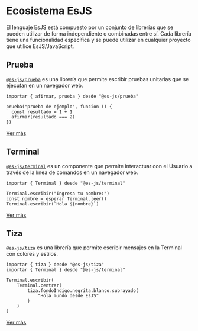 # Ecosistema EsJS

El lenguaje EsJS está compuesto por un conjunto de librerías que se pueden utilizar de forma independiente o combinadas entre sí. Cada librería tiene una funcionalidad específica y se puede utilizar en cualquier proyecto que utilice EsJS/JavaScript.

## Prueba

[`@es-js/prueba`](https://npmjs.com/package/@es-js/prueba) es una librería que permite escribir pruebas unitarias que se ejecutan en un navegador web.

<InlinePlayground only-playground>

```esjs
importar { afirmar, prueba } desde "@es-js/prueba"

prueba("prueba de ejemplo", funcion () {
  const resultado = 1 + 1
  afirmar(resultado === 2)
})
```

</InlinePlayground>


<div class="pt-8 flex justify-center">
<a class="action primary-soft" href="/ecosistema/prueba">Ver más</a>
</div>

## Terminal

[`@es-js/terminal`](https://npmjs.com/package/@es-js/terminal) es un componente que permite interactuar con el Usuario a través de la línea de comandos en un navegador web.

<InlinePlayground only-playground hide-console hide-preview="false">

```esjs
importar { Terminal } desde "@es-js/terminal"

Terminal.escribir("Ingresa tu nombre:")
const nombre = esperar Terminal.leer()
Terminal.escribir(`Hola ${nombre}`)
```

</InlinePlayground>

<div class="pt-8 flex justify-center">
<a class="action primary-soft" href="/ecosistema/terminal">Ver más</a>
</div>

## Tiza

[`@es-js/tiza`](https://npmjs.com/package/@es-js/tiza) es una librería que permite escribir mensajes en la Terminal con colores y estilos.

<InlinePlayground only-playground hide-console hide-preview="false">

```esjs
importar { tiza } desde "@es-js/tiza"
importar { Terminal } desde "@es-js/terminal"

Terminal.escribir(
    Terminal.centrar(
        tiza.fondoIndigo.negrita.blanco.subrayado(
            "Hola mundo desde EsJS"
        )
    )
)
```

</InlinePlayground>

<div class="pt-8 flex justify-center">
<a class="action primary-soft" href="/ecosistema/tiza">Ver más</a>
</div>
